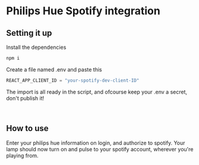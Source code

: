 # Philips Hue Spotify integration


## Setting it up
Install the dependencies
```javascript
npm i
```

Create a file named .env and paste this
```javascript
REACT_APP_CLIENT_ID = "your-spotify-dev-client-ID"
```

The import is all ready in the script, and ofcourse keep your .env a secret, don't publish it!


<br>

## How to use

Enter your philips hue information on login, and authorize to spotify. Your lamp should now turn on and pulse to your spotify account, wherever you're playing from.
 

